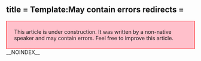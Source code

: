 title = Template:May contain errors
redirects =
---

<div style="background:pink;padding:20px;border:1px solid red;">
This article is under construction. It was written by a non-native speaker and may contain errors. Feel free to improve this article.
</div>
__NOINDEX__
